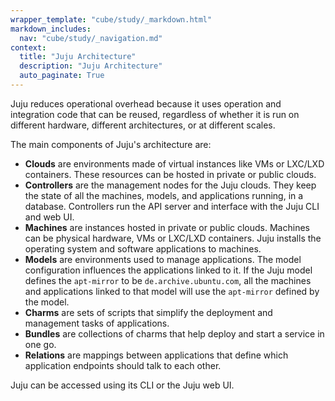 ```yaml
---
wrapper_template: "cube/study/_markdown.html"
markdown_includes:
  nav: "cube/study/_navigation.md"
context:
  title: "Juju Architecture"
  description: "Juju Architecture"
  auto_paginate: True
---
```


Juju reduces operational overhead because it uses operation
and integration code that can be reused, regardless of whether it is run on
different hardware, different architectures, or at different scales.

The main components of Juju's architecture are:

* **Clouds** are environments made of virtual instances like VMs or LXC/LXD
  containers. These resources can be hosted in private or public clouds.
* **Controllers** are the management nodes for the Juju clouds. They
  keep the state of all the machines, models, and applications running, in
  a database. Controllers run the API server and interface with the
  Juju CLI and web UI.
* **Machines** are instances hosted in private or public
  clouds. Machines can be physical hardware, VMs or LXC/LXD containers. Juju installs
  the operating system and software applications to machines.
* **Models** are environments used to manage applications. The model
  configuration influences the applications linked to it. If the
  Juju model defines the `apt-mirror` to be `de.archive.ubuntu.com`,
  all the machines and applications linked to that model will use
  the `apt-mirror` defined by the model.
* **Charms** are sets of scripts that simplify the deployment and management tasks of applications.
* **Bundles** are collections of charms that help deploy and
  start a service in one go.
* **Relations** are mappings between applications that define which
  application endpoints should talk to each other.

Juju can be accessed using its CLI or the Juju web UI.
